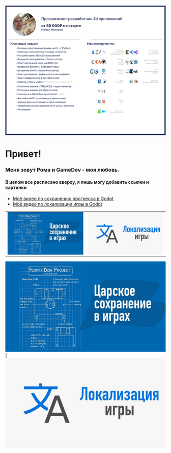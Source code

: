 ![main](main.png "Обо мне")

# Привет!
### Меня зовут Рома и GameDev - моя любовь.

#### В целом все расписано вверху, я лишь могу добавить ссылки и картинки
- [Моё видео по сохранению прогресса в Godot](https://youtu.be/5NgE_IJVtmk)
- [Моё видео по локализации игры в Godot](https://youtu.be/yHgU3tU0Nw0)

<table><tr><td><img src='maxresdefault.jpg'></td><td><img src='max1resdefault.jpg'></td></tr></table>

![alt](maxresdefault.jpg) | ![MX1](max1resdefault.jpg)
